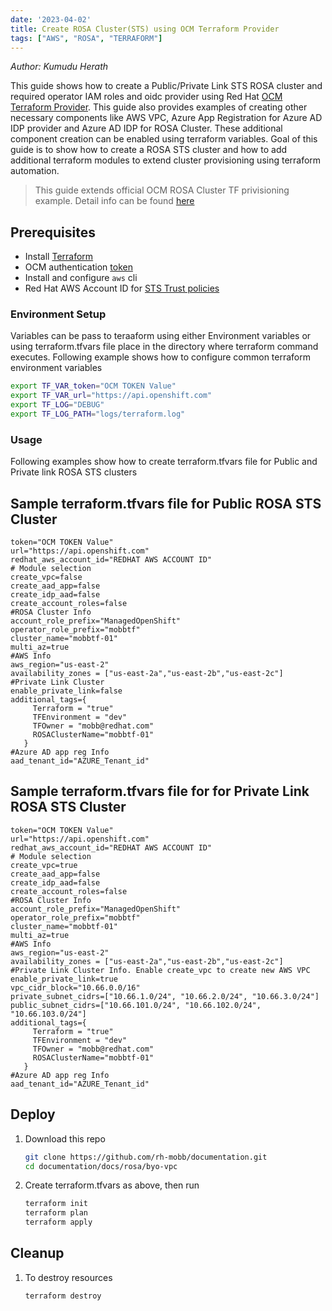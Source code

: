 ```yaml
---
date: '2023-04-02'
title: Create ROSA Cluster(STS) using OCM Terraform Provider
tags: ["AWS", "ROSA", "TERRAFORM"]
---
```


*Author: Kumudu Herath*

This guide shows how to create a Public/Private Link STS ROSA cluster and required operator IAM roles and oidc provider using Red Hat [OCM Terraform Provider](https://github.com/terraform-redhat/terraform-provider-ocm). This guide also provides examples of creating other necessary components like AWS VPC, Azure App Registration for Azure AD IDP provider and Azure AD IDP for ROSA Cluster. These additional component creation can be enabled using terraform variables. Goal of this guide is to show how to create a ROSA STS cluster and how to add additional terraform modules to extend cluster provisioning using terraform automation. 

> This guide extends official OCM ROSA Cluster TF privisioning example. Detail info can be found [here](https://github.com/terraform-redhat/terraform-provider-ocm/tree/main/examples/create_rosa_cluster/create_rosa_sts_cluster/classic_sts/cluster)

## Prerequisites

* Install [Terraform](https://www.terraform.io/downloads.html)
* OCM authentication [token](https://console.redhat.com/openshift/token)
* Install and configure `aws` cli
* Red Hat AWS Account ID for [STS Trust policies](https://docs.openshift.com/rosa/rosa_architecture/rosa-sts-about-iam-resources.html)

### Environment Setup

Variables can be pass to teraaform using either Environment variables or using terraform.tfvars file place in the directory where terraform command executes. 
Following example shows how to configure common terraform environment variables
   ```bash
   export TF_VAR_token="OCM TOKEN Value"
   export TF_VAR_url="https://api.openshift.com"
   export TF_LOG="DEBUG"
   export TF_LOG_PATH="logs/terraform.log"
   ```

### Usage
Following examples show how to create terraform.tfvars file for Public and Private link ROSA STS clusters

## Sample terraform.tfvars file for Public ROSA STS Cluster
```
token="OCM TOKEN Value"
url="https://api.openshift.com"
redhat_aws_account_id="REDHAT AWS ACCOUNT ID"
# Module selection
create_vpc=false
create_aad_app=false
create_idp_aad=false
create_account_roles=false
#ROSA Cluster Info
account_role_prefix="ManagedOpenShift"
operator_role_prefix="mobbtf"
cluster_name="mobbtf-01"
multi_az=true
#AWS Info
aws_region="us-east-2"
availability_zones = ["us-east-2a","us-east-2b","us-east-2c"]
#Private Link Cluster
enable_private_link=false
additional_tags={
     Terraform = "true"
     TFEnvironment = "dev"
     TFOwner = "mobb@redhat.com"
     ROSAClusterName="mobbtf-01"
   }
#Azure AD app reg Info
aad_tenant_id="AZURE_Tenant_id"
```

## Sample terraform.tfvars file for for Private Link ROSA STS Cluster
```
token="OCM TOKEN Value"
url="https://api.openshift.com"
redhat_aws_account_id="REDHAT AWS ACCOUNT ID"
# Module selection
create_vpc=true
create_aad_app=false
create_idp_aad=false
create_account_roles=false
#ROSA Cluster Info
account_role_prefix="ManagedOpenShift"
operator_role_prefix="mobbtf"
cluster_name="mobbtf-01"
multi_az=true
#AWS Info
aws_region="us-east-2"
availability_zones = ["us-east-2a","us-east-2b","us-east-2c"]
#Private Link Cluster Info. Enable create_vpc to create new AWS VPC
enable_private_link=true
vpc_cidr_block="10.66.0.0/16"
private_subnet_cidrs=["10.66.1.0/24", "10.66.2.0/24", "10.66.3.0/24"]
public_subnet_cidrs=["10.66.101.0/24", "10.66.102.0/24", "10.66.103.0/24"]
additional_tags={
     Terraform = "true"
     TFEnvironment = "dev"
     TFOwner = "mobb@redhat.com"
     ROSAClusterName="mobbtf-01"
   }
#Azure AD app reg Info
aad_tenant_id="AZURE_Tenant_id"
```

## Deploy

1. Download this repo

    ```bash
    git clone https://github.com/rh-mobb/documentation.git
    cd documentation/docs/rosa/byo-vpc
    ```

1. Create terraform.tfvars as above, then run

    ```bash
    terraform init
    terraform plan
    terraform apply
    ```

## Cleanup

1. To destroy resources

    ```bash
    terraform destroy
    ```
